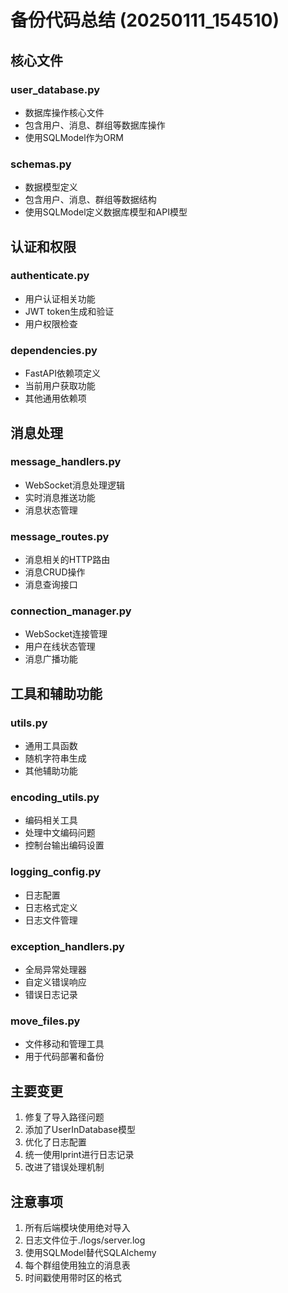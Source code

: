 # 备份代码总结 (20250111_154510)

## 核心文件



### user_database.py
- 数据库操作核心文件
- 包含用户、消息、群组等数据库操作
- 使用SQLModel作为ORM

### schemas.py
- 数据模型定义
- 包含用户、消息、群组等数据结构
- 使用SQLModel定义数据库模型和API模型

## 认证和权限

### authenticate.py
- 用户认证相关功能
- JWT token生成和验证
- 用户权限检查

### dependencies.py
- FastAPI依赖项定义
- 当前用户获取功能
- 其他通用依赖项

## 消息处理

### message_handlers.py
- WebSocket消息处理逻辑
- 实时消息推送功能
- 消息状态管理

### message_routes.py
- 消息相关的HTTP路由
- 消息CRUD操作
- 消息查询接口

### connection_manager.py
- WebSocket连接管理
- 用户在线状态管理
- 消息广播功能

## 工具和辅助功能

### utils.py
- 通用工具函数
- 随机字符串生成
- 其他辅助功能

### encoding_utils.py
- 编码相关工具
- 处理中文编码问题
- 控制台输出编码设置

### logging_config.py
- 日志配置
- 日志格式定义
- 日志文件管理

### exception_handlers.py
- 全局异常处理器
- 自定义错误响应
- 错误日志记录

### move_files.py
- 文件移动和管理工具
- 用于代码部署和备份

## 主要变更
1. 修复了导入路径问题
2. 添加了UserInDatabase模型
3. 优化了日志配置
4. 统一使用lprint进行日志记录
5. 改进了错误处理机制

## 注意事项
1. 所有后端模块使用绝对导入
2. 日志文件位于./logs/server.log
3. 使用SQLModel替代SQLAlchemy
4. 每个群组使用独立的消息表
5. 时间戳使用带时区的格式
